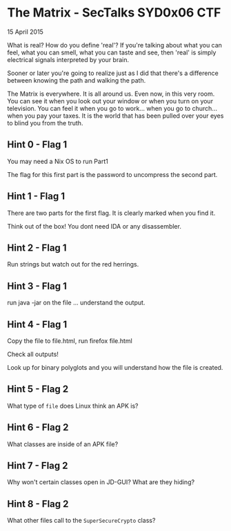 
# The Matrix - SecTalks SYD0x06 CTF
15 April 2015

What is real? How do you define 'real'? If you're talking about what you can feel, what you can smell, what you can taste and see, then 'real' is simply electrical signals interpreted by your brain. 

Sooner or later you're going to realize just as I did that there's a difference between knowing the path and walking the path.

The Matrix is everywhere. It is all around us. Even now, in this very room. You can see it when you look out your window or when you turn on your television. You can feel it when you go to work... when you go to church... when you pay your taxes. It is the world that has been pulled over your eyes to blind you from the truth.


## Hint 0 - Flag 1

You may need a Nix OS to run Part1

The flag for this first part is the password to uncompress the second part.

## Hint 1 - Flag 1

There are two parts for the first flag.
It is clearly marked when you find it.
   
Think out of the box! You dont need IDA or any disassembler.
     
## Hint 2 - Flag 1

Run strings but watch out for the red herrings.

## Hint 3 - Flag 1

run java -jar on the file ... understand the output.

## Hint 4 - Flag 1

Copy the file to file.html, run firefox file.html

Check all outputs!

Look up for binary polyglots and you will understand how the file is created.

## Hint 5 - Flag 2

What type of `file` does Linux think an APK is?

## Hint 6 - Flag 2

What classes are inside of an APK file?

## Hint 7 - Flag 2

Why won't certain classes open in JD-GUI? What are they hiding?

## Hint 8 - Flag 2

What other files call to the `SuperSecureCrypto` class?


